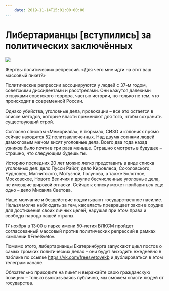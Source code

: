 ```yaml
---
    date: 2019-11-14T15:01:00+00:00
...
```


# Либертарианцы [вступились] за политических заключённых

![​​](https://telegra.ph/file/dea699b89f7768425c77c.jpg)

Жертвы политических репрессий. «Для чего мне идти на этот ваш массовый пикет?»
 
Политические репрессии ассоциируются у людей с 37-м годом, советскими диссидентами и расстрелами. Они кажутся далекими отзвуками советского террора, частью истории, но только не тем, что происходит в современной России. 
 
Однако убийства, уголовные дела, провокации – все это остается в списке методов, которые власти применяют для того, чтобы сохранить существующий строй.

Согласно спискам «Мемориала», в тюрьмах, СИЗО и колониях прямо сейчас находятся 52 политзаключенных. Над двумя сотнями людей дамокловым мечом висят уголовные дела. Всего два года назад узников было почти в три раза меньше. Страшно смотреть в будущее – страшно, что следующим будешь ты. 

Историю последних 20 лет можно легко представить в виде списка уголовных дел: дело Пусси Райот, дело Кировлеса, Соколовского, Чудновец, Магнитского, Мотузной, Голунова, а также Болотное, Московское, Нового Величия и другие бесчисленные уголовные дела, не имевшие широкой огласки. Сейчас к списку может прибавиться еще одно – дело Михаила Светова. 

Наше молчание и бездействие подпитывают государственное насилие. Нельзя молча наблюдать за тем, как власть превращает закон в орудие для достижения своих личных целей, нарушая при этом права и свободы народа нашей страны. 
 
17 ноября в 13:00 в парке имени 50-летия ВЛКСМ пройдет согласованный массовый против политических репрессий в рамках кампании \#FreeSvetov.
 
Помимо этого, либертарианцы Екатеринбурга запускают цикл постов о самых громких политических делах – они будут выходить ежедневно в паблике по ссылке https://vk.com/freesvetovekb и дублироваться в этом телеграм канале.

Обязательно приходите на пикет и выражайте свою гражданскую позицию – только высказываясь публично, мы сможем спасти людей от государства.